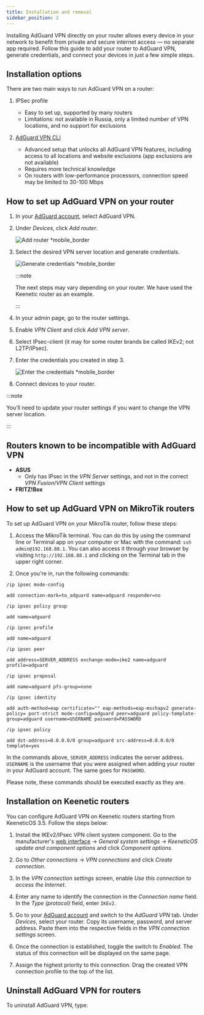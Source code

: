 ```yaml
---
title: Installation and removal
sidebar_position: 2
---
```


Installing AdGuard VPN directly on your router allows every device in your network to benefit from private and secure internet access — no separate app required. Follow this guide to add your router to AdGuard VPN, generate credentials, and connect your devices in just a few simple steps.

## Installation options

There are two main ways to run AdGuard VPN on a router:

1. IPSec profile

    - Easy to set up, supported by many routers
    - Limitations: not available in Russia, only a limited number of VPN locations, and no support for exclusions

1. [AdGuard VPN CLI](/adguard-vpn-for-linux/setting-up-on-a-router)

    - Advanced setup that unlocks all AdGuard VPN features, including access to all locations and website exclusions (app exclusions are not available)
    - Requires more technical knowledge
    - On routers with low-performance processors, connection speed may be limited to 30-100 Mbps

## How to set up AdGuard VPN on your router

1. In your [AdGuard account](https://auth.adguardaccount.com/login.html), select AdGuard VPN.
1. Under *Devices*, click *Add router*.

    ![Add router *mobile_border](https://cdn.adguardvpn.com/content/kb/vpn/general/2_year.jpg)

1. Select the desired VPN server location and generate credentials.

    ![Generate credentials *mobile_border](https://cdn.adguardvpn.com/content/kb/vpn/general/configure_router.png)

    :::note

    The next steps may vary depending on your router. We have used the Keenetic router as an example.

    :::

1. In your admin page, go to the router settings.
1. Enable *VPN Client* and click *Add VPN server*.
1. Select IPsec-client (it may for some router brands be called IKEv2; not L2TP/IPsec).
1. Enter the credentials you created in step 3.

    ![Enter the credentials *mobile_border](https://cdn.adguardvpn.com/content/kb/vpn/general/vpn_connection.jpg)

1. Connect devices to your router.

:::note

You’ll need to update your router settings if you want to change the VPN server location.

:::

## Routers known to be incompatible with AdGuard VPN

- **ASUS**
    - Only has IPsec in the *VPN Server* settings, and not in the correct *VPN Fusion*/*VPN Client* settings
- **FRITZ!Box**

## How to set up AdGuard VPN on MikroTik routers

To set up AdGuard VPN on your MikroTik router, follow these steps:

1. Access the MikroTik terminal. You can do this by using the command line or Terminal app on your computer or Mac with the command: `ssh admin@192.168.88.1`. You can also access it through your browser by visiting `http://192.168.88.1` and clicking on the Terminal tab in the upper right corner.

1. Once you're in, run the following commands:

 `/ip ipsec mode-config`

 `add connection-mark=to_adguard name=adguard responder=no`

 `/ip ipsec policy group`

 `add name=adguard`

 `/ip ipsec profile`

 `add name=adguard`

 `/ip ipsec peer`

 `add address=SERVER_ADDRESS exchange-mode=ike2 name=adguard profile=adguard`

 `/ip ipsec proposal`

 `add name=adguard pfs-group=none`

 `/ip ipsec identity`

 `add auth-method=eap certificate="" eap-methods=eap-mschapv2 generate-policy= port-strict mode-config=adguard peer=adguard policy-template-group=adguard username=USERNAME password=PASSWORD`

 `/ip ipsec policy`

 `add dst-address=0.0.0.0/0 group=adguard src-address=0.0.0.0/0 template=yes`

In the commands above, `SERVER_ADDRESS` indicates the server address. `USERNAME` is the username that you were assigned when adding your router in your AdGuard account. The same goes for `PASSWORD`.

Please note, these commands should be executed exactly as they are.

## Installation on Keenetic routers

You can configure AdGuard VPN on Keenetic routers starting from KeeneticOS 3.5. Follow the steps below:

1. Install the IKEv2/IPsec VPN client system component. Go to the manufacturer's [web interface](https://help.keenetic.com/hc/en-us/articles/360001923020-Web-interface) → *General system settings* → *KeeneticOS update and component options* and click *Component options*.

1. Go to *Other connections* → *VPN connections* and click *Create connection*.

1. In the *VPN connection settings* screen, enable *Use this connection to access the Internet*.

1. Enter any name to identify the connection in the *Connection name* field. In the *Type (protocol)* field, enter `IKEv2`.

1. Go to your [AdGuard account](https://adguardaccount.com/account/product/vpn) and switch to the *AdGuard VPN* tab. Under *Devices*, select your router. Copy its username, password, and server address. Paste them into the respective fields in the *VPN connection settings* screen.

1. Once the connection is established, toggle the switch to *Enabled*. The status of this connection will be displayed on the same page.

1. Assign the highest priority to this connection. Drag the created VPN connection profile to the top of the list.

## Uninstall AdGuard VPN for routers

To uninstall AdGuard VPN, type:
